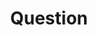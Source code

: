 ---
title: Question
tags: ["question", "help", "support", "unknown", "query", "inquiry", "doubt"]
icon: question
svg: '<svg xmlns="http://www.w3.org/2000/svg" width="24" height="24" fill="none" viewBox="0 0 24 24" stroke-width="1.5" stroke-linecap="round" stroke-linejoin="round" stroke="currentColor"><path d="M12 21v-.5m0-3c0-5.1 5-3.825 5-8.924 0-6.768-10-6.768-10 0"/></svg>'
---